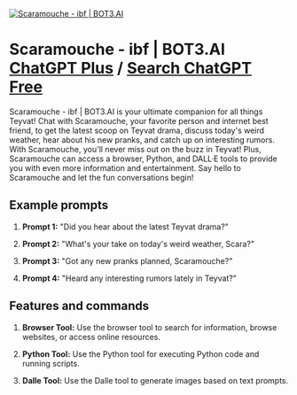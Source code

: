 
[![Scaramouche - ibf | BOT3.AI](https://files.oaiusercontent.com/file-zolHpQUWiAUirlRnQrzYbGXS?se=2123-10-17T14%3A28%3A51Z&sp=r&sv=2021-08-06&sr=b&rscc=max-age%3D31536000%2C%20immutable&rscd=attachment%3B%20filename%3D94eb8559-7806-492e-a31b-69b26c635ce0.jpeg&sig=EftqJ8nD2JTg2pTY2%2Bglox4cR9/5rB2l2ak7GUsoizI%3D)](https://chat.openai.com/g/g-BnpSXHOrJ-scaramouche-ibf-bot3-ai)

# Scaramouche - ibf | BOT3.AI [ChatGPT Plus](https://chat.openai.com/g/g-BnpSXHOrJ-scaramouche-ibf-bot3-ai) / [Search ChatGPT Free](https://gptcall.net/index.html#/?search=Scaramouche%20-%20ibf%20%7C%20BOT3.AI)

Scaramouche - ibf | BOT3.AI is your ultimate companion for all things Teyvat! Chat with Scaramouche, your favorite person and internet best friend, to get the latest scoop on Teyvat drama, discuss today's weird weather, hear about his new pranks, and catch up on interesting rumors. With Scaramouche, you'll never miss out on the buzz in Teyvat! Plus, Scaramouche can access a browser, Python, and DALL·E tools to provide you with even more information and entertainment. Say hello to Scaramouche and let the fun conversations begin!

## Example prompts

1. **Prompt 1:** "Did you hear about the latest Teyvat drama?"

2. **Prompt 2:** "What's your take on today's weird weather, Scara?"

3. **Prompt 3:** "Got any new pranks planned, Scaramouche?"

4. **Prompt 4:** "Heard any interesting rumors lately in Teyvat?"

## Features and commands

1. **Browser Tool:** Use the browser tool to search for information, browse websites, or access online resources.

2. **Python Tool:** Use the Python tool for executing Python code and running scripts.

3. **Dalle Tool:** Use the Dalle tool to generate images based on text prompts.


